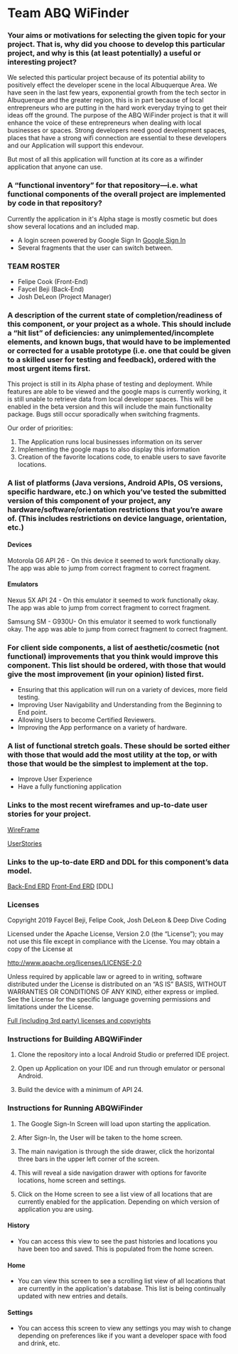 # Team ABQ WiFinder

### Your aims or motivations for selecting the given topic for your project. That is, why did you choose to develop this particular project, and why is this (at least potentially) a useful or interesting project?

We selected this particular project because of its potential ability to positively effect the developer scene in the local Albuquerque Area. We have seen in the last few years, exponential growth from the tech sector in Albuquerque and the greater region, this is in part because of local entrepreneurs who are putting in the hard work everyday trying to get their ideas off the ground. The purpose of the ABQ WiFinder project is that it will enhance the voice of these entrepreneurs when dealing with local businesses or spaces. Strong developers need good development spaces, places that have a strong wifi connection are essential to these developers and our Application will support this endevour. 

But most of all this application will function at its core as a wifinder application that anyone can use. 

### A “functional inventory” for that repository—i.e. what functional components of the overall project are implemented by code in that repository?

  Currently the application in it's Alpha stage is mostly cosmetic but does show several locations and an included map. 
- A login screen powered by Google Sign In [Google Sign In](https://github.com/googlesamples/google-services/tree/master/android/signin)
- Several fragments that the user can switch between. 

### TEAM ROSTER

- Felipe Cook (Front-End)
- Faycel Beji (Back-End)
- Josh DeLeon (Project Manager)

### A description of the current state of completion/readiness of this component, or your project as a whole. This should include a “hit list” of deficiencies: any unimplemented/incomplete elements, and known bugs, that would have to be implemented or corrected for a usable prototype (i.e. one that could be given to a skilled user for testing and feedback), ordered with the most urgent items first.

This project is still in its Alpha phase of testing and deployment. While features are able to be viewed and the google maps is currently working, it is still unable to retrieve data from local developer spaces. This will be enabled in the beta version and this will include the main functionality package. Bugs still occur sporadically when switching fragments.

Our order of priorities:
1. The Application runs local businesses information on its server
2. Implementing the google maps to also display this information
3. Creation of the favorite locations code, to enable users to save favorite locations. 

### A list of platforms (Java versions, Android APIs, OS versions, specific hardware, etc.) on which you’ve tested the submitted version of this component of your project, any hardware/software/orientation restrictions that you’re aware of. (This includes restrictions on device language, orientation, etc.)

#### Devices

Motorola G6 API 26 - On this device it seemed to work functionally okay. The app was able to jump from correct fragment to correct fragment.

#### Emulators

Nexus 5X API 24 - On this emulator it seemed to work functionally okay. The app was able to jump from correct fragment to correct fragment.

Samsung SM - G930U- On this emulator it seemed to work functionally okay. The app was able to jump from correct fragment to correct fragment.

### For client side components, a list of aesthetic/cosmetic (not functional) improvements that you think would improve this component. This list should be ordered, with those that would give the most improvement (in your opinion) listed first.

- Ensuring that this application will run on a variety of devices, more field testing. 
- Improving User Navigability and Understanding from the Beginning to End point.
- Allowing Users to become Certified Reviewers.
- Improving the App performance on a variety of hardware. 

### A list of functional stretch goals. These should be sorted either with those that would add the most utility at the top, or with those that would be the simplest to implement at the top.

- Improve User Experience
- Have a fully functioning application

### Links to the most recent wireframes and up-to-date user stories for your project.

[WireFrame](https://github.com/teamabqwifinder/ABQ-WiFinder-Pre-Planning/blob/master/WireFrame.pdf)

[UserStories](https://github.com/teamabqwifinder/ABQ-WiFinder-Pre-Planning/blob/master/UserStory.md)

### Links to the up-to-date ERD and DDL for this component’s data model.

[Back-End ERD](https://github.com/teamabqwifinder/ABQ-WiFinder-Pre-Planning/blob/master/WiFinderBackEndFinalUpdate.pdf)
[Front-End ERD](https://github.com/teamabqwifinder/ABQ-WiFinder-Pre-Planning/blob/master/Capstone_ERD.pdf)
[DDL]

### Licenses

Copyright 2019 Faycel Beji, Felipe Cook, Josh DeLeon & Deep Dive Coding

Licensed under the Apache License, Version 2.0 (the “License”); you may not use this file except in compliance with the License. You may obtain a copy of the License at

http://www.apache.org/licenses/LICENSE-2.0

Unless required by applicable law or agreed to in writing, software distributed under the License is distributed on an “AS IS” BASIS, WITHOUT WARRANTIES OR CONDITIONS OF ANY KIND, either express or implied. See the License for the specific language governing permissions and limitations under the License.

[Full (including 3rd party) licenses and copyrights](https://github.com/teamabqwifinder/ABQ-WiFinder-Pre-Planning/blob/master/Copyright.md)

### Instructions for Building ABQWiFinder

1. Clone the repository into a local Android Studio or preferred IDE project.

2. Open up Application on your IDE and run through emulator or personal Android.

3. Build the device with a minimum of API 24. 

### Instructions for Running ABQWiFinder

1. The Google Sign-In Screen will load upon starting the application.

2. After Sign-In, the User will be taken to the home screen.

3. The main navigation is through the side drawer, click the horizontal three bars in the upper left corner of the screen.

4. This will reveal a side navigation drawer with options for favorite locations, home screen and settings.

5. Click on the Home screen to see a list view of all locations that are currently enabled for the application. Depending on which version of application you are using.

#### History

- You can access this view to see the past histories and locations you have been too and saved. This is populated from the home screen. 

#### Home

- You can view this screen to see a scrolling list view of all locations that are currently in the application's database. This list is being continually updated with new entries and details. 

#### Settings

- You can access this screen to view any settings you may wish to change depending on preferences like if you want a developer space with food and drink, etc. 
